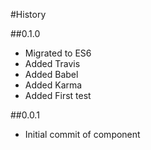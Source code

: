 #History

##0.1.0
- Migrated to ES6
- Added Travis
- Added Babel
- Added Karma
- Added First test

##0.0.1

- Initial commit of component
